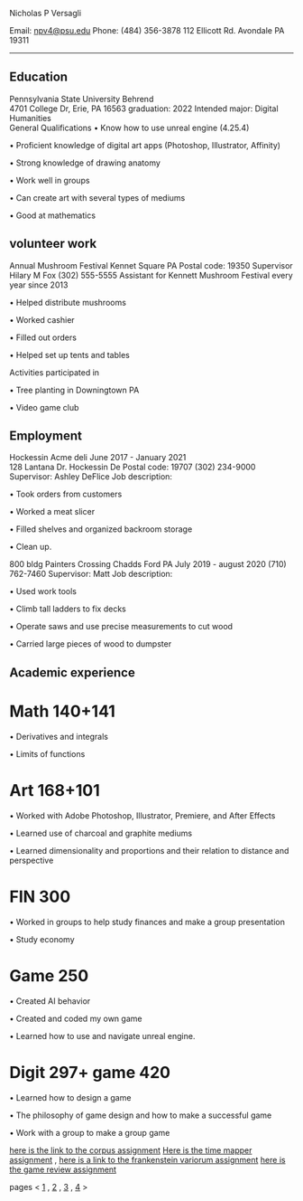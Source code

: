 
Nicholas P Versagli

Email: npv4@psu.edu          Phone: (484) 356-3878         112 Ellicott Rd. Avondale PA 19311
 ____________________________________________________________________________                                                                                                                                                                          
## Education
Pennsylvania State University Behrend                                                                          
4701 College Dr, Erie, PA 16563                                                                                     graduation: 2022
Intended major: Digital Humanities 											
General Qualifications
•	Know how to use unreal engine (4.25.4)

•	Proficient knowledge of digital art apps (Photoshop, Illustrator, Affinity)

•	Strong knowledge of drawing anatomy

•	Work well in groups

•	Can create art with several types of mediums

•	Good at mathematics 

## volunteer work
Annual Mushroom Festival 
Kennet Square PA 
Postal code: 19350
Supervisor Hilary M Fox (302) 555-5555
Assistant for Kennett Mushroom Festival every year since 2013

•	Helped distribute mushrooms

•	Worked cashier 

•	Filled out orders

•	Helped set up tents and tables

Activities participated in

•	Tree planting in Downingtown PA

•	Video game club 

## Employment
Hockessin Acme deli                                                                             June 2017 - January 2021        
128 Lantana Dr. Hockessin De
Postal code: 19707
(302) 234-9000
Supervisor: Ashley DeFlice
Job description:

•	Took orders from customers

•	Worked a meat slicer 

•	Filled shelves and organized backroom storage

•	Clean up.

800 bldg Painters Crossing Chadds Ford PA                                          July 2019 - august 2020
(710) 762-7460
Supervisor: Matt
Job description: 

•	Used work tools

•	Climb tall ladders to fix decks

•	Operate saws and use precise measurements to cut wood

•	Carried large pieces of wood to dumpster

## Academic experience

# Math 140+141

•	Derivatives and integrals

•	Limits of functions

# Art 168+101

•	Worked with Adobe Photoshop, Illustrator, Premiere, and After Effects


•	Learned use of charcoal and graphite mediums

•	Learned dimensionality and proportions and their relation to distance and perspective

# FIN 300

•	Worked in groups to help study finances and make a group presentation

•	Study economy

# Game 250

•	Created AI behavior 

•	Created and coded my own game

•	Learned how to use and navigate unreal engine.

# Digit 297+ game 420

•	Learned how to design a game

•	The philosophy of game design and how to make a successful game 

•	Work with a group to make a group game




[here is the link to the corpus assignment](index5.md) [Here is the time mapper assignment](index6.md) , [here is a link to the frankenstein variorum assignment](variorum.md) [here is the game review assignment](index7.md)


pages < [1](index.md) , [2](index2.md) , [3](index3.md) , [4](index4.md) >

